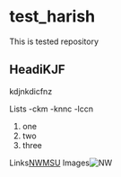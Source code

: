 # test_harish
This is tested repository
## HeadiKJF 
kdjnkdicfnz

Lists
-ckm
-knnc
-lccn

1. one
2. two
3. three

Links[NWMSU](https://www.nwmissouri.edu/)
Images![NW](https://upload.wikimedia.org/wikipedia/en/3/32/NW_Missouri_State_seal.png)
